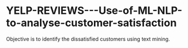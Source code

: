 # YELP-REVIEWS---Use-of-ML-NLP-to-analyse-customer-satisfaction
Objective is to identify the dissatisfied customers using text mining.
